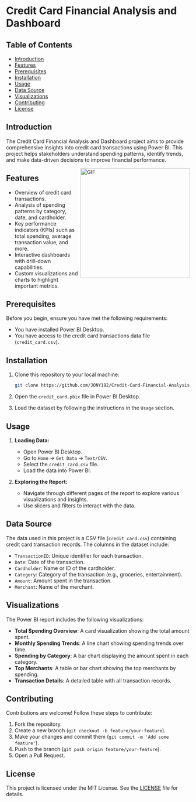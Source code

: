 # Credit Card Financial Analysis and Dashboard

## Table of Contents

- [Introduction](#introduction)
- [Features](#features)
- [Prerequisites](#prerequisites)
- [Installation](#installation)
- [Usage](#usage)
- [Data Source](#data-source)
- [Visualizations](#visualizations)
- [Contributing](#contributing)
- [License](#license)

## Introduction

The Credit Card Financial Analysis and Dashboard project aims to provide comprehensive insights into credit card transactions using Power BI. This project helps stakeholders understand spending patterns, identify trends, and make data-driven decisions to improve financial performance.


<img align="right" alt="GIF" src="https://static.bankbazaar.com/images/landing/loading-credit-tracker-v3.gif" width="300" height="300"/>

## Features

- Overview of credit card transactions.
- Analysis of spending patterns by category, date, and cardholder.
- Key performance indicators (KPIs) such as total spending, average transaction value, and more.
- Interactive dashboards with drill-down capabilities.
- Custom visualizations and charts to highlight important metrics.

## Prerequisites

Before you begin, ensure you have met the following requirements:
- You have installed Power BI Desktop.
- You have access to the credit card transactions data file (`credit_card.csv`).

## Installation

1. Clone this repository to your local machine:

    ```bash
    git clone https://github.com/JONY192/Credit-Card-Financial-Analysis-and-Dashbord.git
    ```

2. Open the `credit_card.pbix` file in Power BI Desktop.

3. Load the dataset by following the instructions in the `Usage` section.

## Usage

1. **Loading Data:**
    - Open Power BI Desktop.
    - Go to `Home` -> `Get Data` -> `Text/CSV`.
    - Select the `credit_card.csv` file.
    - Load the data into Power BI.

2. **Exploring the Report:**
    - Navigate through different pages of the report to explore various visualizations and insights.
    - Use slicers and filters to interact with the data.

## Data Source

The data used in this project is a CSV file (`credit_card.csv`) containing credit card transaction records. The columns in the dataset include:
- `TransactionID`: Unique identifier for each transaction.
- `Date`: Date of the transaction.
- `Cardholder`: Name or ID of the cardholder.
- `Category`: Category of the transaction (e.g., groceries, entertainment).
- `Amount`: Amount spent in the transaction.
- `Merchant`: Name of the merchant.

## Visualizations

The Power BI report includes the following visualizations:
- **Total Spending Overview**: A card visualization showing the total amount spent.
- **Monthly Spending Trends**: A line chart showing spending trends over time.
- **Spending by Category**: A bar chart displaying the amount spent in each category.
- **Top Merchants**: A table or bar chart showing the top merchants by spending.
- **Transaction Details**: A detailed table with all transaction records.

## Contributing

Contributions are welcome! Follow these steps to contribute:
1. Fork the repository.
2. Create a new branch (`git checkout -b feature/your-feature`).
3. Make your changes and commit them (`git commit -m 'Add some feature'`).
4. Push to the branch (`git push origin feature/your-feature`).
5. Open a Pull Request.

## License

This project is licensed under the MIT License. See the [LICENSE](LICENSE) file for details.

